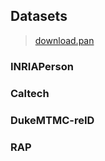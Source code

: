 ## Datasets

> [download.pan](https://pan.baidu.com/s/1_gYK6iXQDxJnRwlmiTagFw)

### INRIAPerson

### Caltech

### DukeMTMC-reID

### RAP